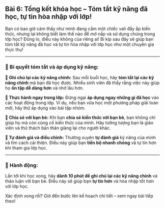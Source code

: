 ## Bài 6: Tổng kết khóa học – Tóm tắt kỹ năng đã học, tự tin hòa nhập với lớp!

Bạn có bao giờ cảm thấy như mình đang cầm một chiếc vali đầy ắp kiến thức, nhưng lại không biết làm thế nào để mở nắp và sử dụng chúng trong lớp học? Đừng lo, điều này không của riêng ai! Bí kíp sau đây sẽ giúp bạn tóm tắt kỹ năng đã học và tự tin hòa nhập với lớp học như một chuyên gia thực thụ!

---

### 📌 Bí quyết tóm tắt và áp dụng kỹ năng:

**🔹 Ghi chú lại các kỹ năng chính:**
Sau mỗi buổi học, hãy **tóm tắt lại các kỹ năng chính** mà bạn đã học được. Nhiều sinh viên đã thấy rằng việc này giúp họ **ôn tập dễ dàng hơn** và nhớ lâu hơn.

**🔹 Thực hành ngay trong lớp:**
Đừng ngại **áp dụng ngay những gì đã học** vào các hoạt động trong lớp. Ví dụ, nếu bạn vừa học một phương pháp giải toán mới, hãy thử áp dụng vào bài tập nhóm.

**🔹 Chia sẻ với bạn bè:**
Khi bạn **chia sẻ kiến thức với bạn bè**, bạn không chỉ giúp họ mà còn củng cố kiến thức của mình. Hãy tưởng tượng bạn là giáo viên và thử thách bản thân giảng lại cho người khác.

**🔹 Tự đánh giá và điều chỉnh:**
Thường xuyên **tự đánh giá** kỹ năng của mình và tìm cách cải thiện. Điều này giúp bạn **tiến bộ nhanh chóng** và tự tin hơn khi tham gia lớp học.

---

### 🚀 Hành động:

Lần tới khi học xong, hãy **dành 10 phút để ghi chú lại các kỹ năng chính** và thảo luận với bạn bè. Điều này sẽ giúp bạn **tự tin hơn** và hòa nhập tốt hơn với lớp học.

Xác định xong rồi? Giờ đến bước lên kế hoạch chi tiết – xem ngay bài tiếp theo!  